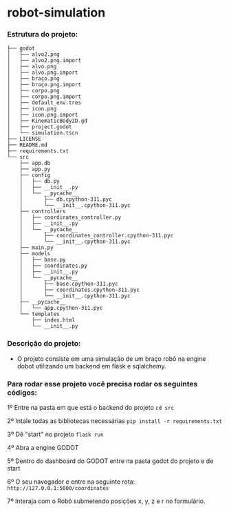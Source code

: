 # robot-simulation

### Estrutura do projeto:

```
├── godot
│   ├── alvo2.png
│   ├── alvo2.png.import
│   ├── alvo.png
│   ├── alvo.png.import
│   ├── braço.png
│   ├── braço.png.import
│   ├── corpo.png
│   ├── corpo.png.import
│   ├── default_env.tres
│   ├── icon.png
│   ├── icon.png.import
│   ├── KinematicBody2D.gd
│   ├── project.godot
│   └── simulation.tscn
├── LICENSE
├── README.md
├── requirements.txt
└── src
    ├── app.db
    ├── app.py
    ├── config
    │   ├── db.py
    │   ├── __init__.py
    │   └── __pycache__
    │       ├── db.cpython-311.pyc
    │       └── __init__.cpython-311.pyc
    ├── controllers
    │   ├── coordinates_controller.py
    │   ├── __init__.py
    │   └── __pycache__
    │       ├── coordinates_controller.cpython-311.pyc
    │       └── __init__.cpython-311.pyc
    ├── main.py
    ├── models
    │   ├── base.py
    │   ├── coordinates.py
    │   ├── __init__.py
    │   └── __pycache__
    │       ├── base.cpython-311.pyc
    │       ├── coordinates.cpython-311.pyc
    │       └── __init__.cpython-311.pyc
    ├── __pycache__
    │   └── app.cpython-311.pyc
    └── templates
        ├── index.html
        └── __init__.py
 ```

### Descrição do projeto:

- O projeto consiste em uma simulação de um braço robô na engine dobot utilizando um backend em flask e sqlalchemy.

### Para rodar esse projeto você precisa rodar os seguintes códigos:

1º Entre na pasta em que está o backend do projeto ```cd src```

2º Intale todas as bibliotecas necessárias ```pip install -r requirements.txt```

3º Dê "start" no projeto ```flask run```

4º Abra a engine GODOT

5º Dentro do dashboard do GODOT entre na pasta godot do projeto e de start

6º O seu navegador e entre na seguinte rota: ```http://127.0.0.1:5000/coordinates```

7º Interaja com o Robô submetendo posições x, y, z e r no formulário.
